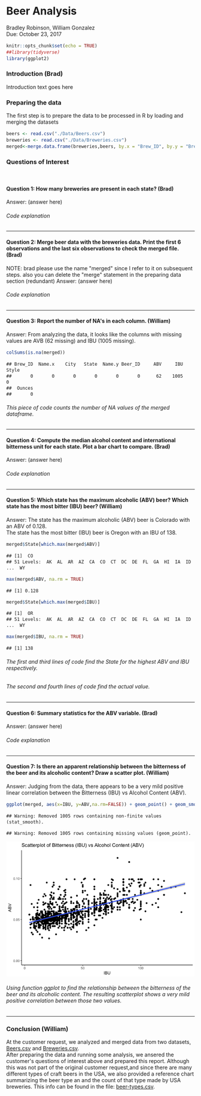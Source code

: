 # Beer Analysis
Bradley Robinson, William Gonzalez  
Due: October 23, 2017  


```r
knitr::opts_chunk$set(echo = TRUE)
##library(tidyverse)
library(ggplot2)
```

### Introduction (Brad)
Introduction text goes here 

### Preparing the data
The first step is to prepare the data to be processed in R by loading and merging the datasets

```r
beers <- read.csv("./Data/Beers.csv")
breweries <- read.csv("./Data/Breweries.csv")
merged<-merge.data.frame(breweries,beers, by.x = "Brew_ID", by.y = "Brewery_id", all)
```

### Questions of Interest
</br>

#### Question 1: How many breweries are present in each state? (Brad)
Answer: (answer here)

###### Code explanation
*** 

#### Question 2: Merge beer data with the breweries data. Print the first 6 observations and the last six observations to check the merged file. (Brad)
NOTE: brad please use the name "merged" since I refer to it on subsequent steps. also you can delete the "merge" statement in the preparing data section (redundant)
Answer: (answer here)

###### Code explanation
*** 

#### Question 3: Report the number of NA's in each column. (William)
Answer: From analyzing the data, it looks like the columns with missing values are AVB (62 missing) and IBU (1005 missing). 

```r
colSums(is.na(merged))
```

```
## Brew_ID  Name.x    City   State  Name.y Beer_ID     ABV     IBU   Style 
##       0       0       0       0       0       0      62    1005       0 
##  Ounces 
##       0
```
###### This piece of code counts the number of NA values of the merged dataframe. 
*** 

#### Question 4: Compute the median alcohol content and international bitterness unit for each state. Plot a bar chart to compare. (Brad)
Answer: (answer here)

###### Code explanation
*** 

#### Question 5: Which state has the maximum alcoholic (ABV) beer? Which state has the most bitter (IBU) beer? (William)
Answer: The state has the maximum alcoholic (ABV) beer is Colorado with an ABV of 0.128.</br> 
The state has the most bitter (IBU) beer is Oregon with an IBU of 138. 

```r
merged$State[which.max(merged$ABV)]
```

```
## [1]  CO
## 51 Levels:  AK  AL  AR  AZ  CA  CO  CT  DC  DE  FL  GA  HI  IA  ID ...  WY
```

```r
max(merged$ABV, na.rm = TRUE)
```

```
## [1] 0.128
```

```r
merged$State[which.max(merged$IBU)]
```

```
## [1]  OR
## 51 Levels:  AK  AL  AR  AZ  CA  CO  CT  DC  DE  FL  GA  HI  IA  ID ...  WY
```

```r
max(merged$IBU, na.rm = TRUE)
```

```
## [1] 138
```
###### The first and third lines of code find the State for the highest ABV and IBU respectively. </br>
###### The second and fourth lines of code find the actual value. </br>
*** 

#### Question 6: Summary statistics for the ABV variable. (Brad)
Answer: (answer here)

###### Code explanation
*** 

#### Question 7: Is there an apparent relationship between the bitterness of the beer and its alcoholic content? Draw a scatter plot. (William)
Answer: Judging from the data, there appears to be a very mild positive linear correlation between the Bitterness (IBU) vs Alcohol Content (ABV). 

```r
ggplot(merged, aes(x=IBU, y=ABV,na.rm=FALSE)) + geom_point() + geom_smooth(method=lm) + labs(title="Scatterplot of Bitterness (IBU) vs Alcohol Content (ABV)") + theme_classic() 
```

```
## Warning: Removed 1005 rows containing non-finite values (stat_smooth).
```

```
## Warning: Removed 1005 rows containing missing values (geom_point).
```

![](beer_analysis_files/figure-html/unnamed-chunk-8-1.png)<!-- -->

###### Using function ggplot to find the relationship between the bitterness of the beer and its alcoholic content. The resulting scatterplot shows a very mild positive correlation between those two values.  
*** 

### Conclusion (William)

At the customer request, we analyzed and merged data from two datasets, [Beers.csv](./Data/Beers.csv) and [Breweries.csv](./Data/Breweries.csv).  
After preparing the data and running some analysis, we ansered the customer's questions of interest above and prepared this report. Although this was not part of the original customer request,and since there are many different types of craft beers in the USA, we also provided a reference chart summarizing the beer type an and the count of that type made by USA breweries. This info can be found in the file: [beer-types.csv](./Data/beer-types.csv).    
